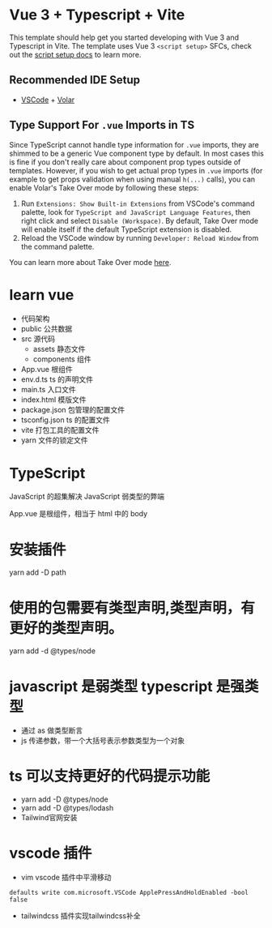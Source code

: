 # Vue 3 + Typescript + Vite

This template should help get you started developing with Vue 3 and Typescript in Vite. The template uses Vue 3 `<script setup>` SFCs, check out the [script setup docs](https://v3.vuejs.org/api/sfc-script-setup.html#sfc-script-setup) to learn more.

## Recommended IDE Setup

- [VSCode](https://code.visualstudio.com/) + [Volar](https://marketplace.visualstudio.com/items?itemName=johnsoncodehk.volar)

## Type Support For `.vue` Imports in TS

Since TypeScript cannot handle type information for `.vue` imports, they are shimmed to be a generic Vue component type by default. In most cases this is fine if you don't really care about component prop types outside of templates. However, if you wish to get actual prop types in `.vue` imports (for example to get props validation when using manual `h(...)` calls), you can enable Volar's Take Over mode by following these steps:

1. Run `Extensions: Show Built-in Extensions` from VSCode's command palette, look for `TypeScript and JavaScript Language Features`, then right click and select `Disable (Workspace)`. By default, Take Over mode will enable itself if the default TypeScript extension is disabled.
2. Reload the VSCode window by running `Developer: Reload Window` from the command palette.

You can learn more about Take Over mode [here](https://github.com/johnsoncodehk/volar/discussions/471).

# learn vue

- 代码架构
- public 公共数据
- src 源代码
  - assets 静态文件
  - components 组件
- App.vue 根组件
- env.d.ts ts 的声明文件
- main.ts 入口文件
- index.html 模版文件
- package.json 包管理的配置文件
- tsconfig.json ts 的配置文件
- vite 打包工具的配置文件
- yarn 文件的锁定文件

# TypeScript

JavaScript 的超集解决 JavaScript 弱类型的弊端

App.vue 是根组件，相当于 html 中的 body

# 安装插件

yarn add -D path

# 使用的包需要有类型声明,类型声明，有更好的类型声明。

yarn add -d @types/node

# javascript 是弱类型 typescript 是强类型

- 通过 as 做类型断言
- js 传递参数，带一个大括号表示参数类型为一个对象

# ts 可以支持更好的代码提示功能

- yarn add -D @types/node
- yarn add -D @types/lodash
- Tailwind官网安装
# vscode 插件
- vim vscode 插件中平滑移动
```shell
defaults write com.microsoft.VSCode ApplePressAndHoldEnabled -bool false
```
- tailwindcss 插件实现tailwindcss补全


